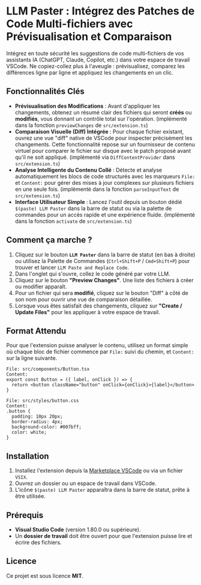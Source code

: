 # LLM Paster : Intégrez des Patches de Code Multi-fichiers avec Prévisualisation et Comparaison

Intégrez en toute sécurité les suggestions de code multi-fichiers de vos assistants IA (ChatGPT, Claude, Copilot, etc.) dans votre espace de travail VSCode. Ne copiez-collez plus à l'aveugle : prévisualisez, comparez les différences ligne par ligne et appliquez les changements en un clic.

## Fonctionnalités Clés

  * **Prévisualisation des Modifications** : Avant d'appliquer les changements, obtenez un résumé clair des fichiers qui seront **créés** ou **modifiés**, vous donnant un contrôle total sur l'opération. (implémenté dans la fonction `previewChanges` de `src/extension.ts`)
  * **Comparaison Visuelle (Diff) Intégrée** : Pour chaque fichier existant, ouvrez une vue "diff" native de VSCode pour inspecter précisément les changements. Cette fonctionnalité repose sur un fournisseur de contenu virtuel pour comparer le fichier sur disque avec le patch proposé avant qu'il ne soit appliqué. (implémenté via `DiffContentProvider` dans `src/extension.ts`)
  * **Analyse Intelligente du Contenu Collé** : Détecte et analyse automatiquement les blocs de code structurés avec les marqueurs `File:` et `Content:` pour gérer des mises à jour complexes sur plusieurs fichiers en une seule fois. (implémenté dans la fonction `parseInputText` de `src/extension.ts`)
  * **Interface Utilisateur Simple** : Lancez l'outil depuis un bouton dédié `$(paste) LLM Paster` dans la barre de statut ou via la palette de commandes pour un accès rapide et une expérience fluide. (implémenté dans la fonction `activate` de `src/extension.ts`)

## Comment ça marche ?

1.  Cliquez sur le bouton **`LLM Paster`** dans la barre de statut (en bas à droite) ou utilisez la Palette de Commandes (`Ctrl+Shift+P` / `Cmd+Shift+P`) pour trouver et lancer `LLM Paste and Replace Code`.
2.  Dans l'onglet qui s'ouvre, collez le code généré par votre LLM.
3.  Cliquez sur le bouton **"Preview Changes"**. Une liste des fichiers à créer ou modifier apparaît.
4.  Pour un fichier qui sera **modifié**, cliquez sur le bouton "Diff" à côté de son nom pour ouvrir une vue de comparaison détaillée.
5.  Lorsque vous êtes satisfait des changements, cliquez sur **"Create / Update Files"** pour les appliquer à votre espace de travail.

## Format Attendu

Pour que l'extension puisse analyser le contenu, utilisez un format simple où chaque bloc de fichier commence par `File:` suivi du chemin, et `Content:` sur la ligne suivante.

```
File: src/components/Button.tsx
Content:
export const Button = ({ label, onClick }) => {
  return <button className="button" onClick={onClick}>{label}</button>
}

File: src/styles/button.css
Content:
.button {
  padding: 10px 20px;
  border-radius: 4px;
  background-color: #007bff;
  color: white;
}
```

## Installation

1.  Installez l'extension depuis la [Marketplace VSCode](https://marketplace.visualstudio.com) ou via un fichier `VSIX`.
2.  Ouvrez un dossier ou un espace de travail dans VSCode.
3.  L'icône `$(paste) LLM Paster` apparaîtra dans la barre de statut, prête à être utilisée.

## Prérequis

  * **Visual Studio Code** (version 1.80.0 ou supérieure).
  * Un **dossier de travail** doit être ouvert pour que l'extension puisse lire et écrire des fichiers.

## Licence

Ce projet est sous licence **MIT**.
